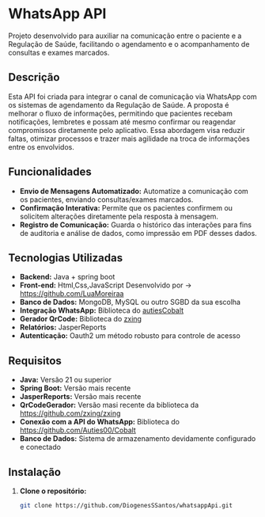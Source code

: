 # WhatsApp API

Projeto desenvolvido para auxiliar na comunicação entre o paciente e a Regulação de Saúde, facilitando o agendamento e o acompanhamento de consultas e exames marcados.

## Descrição

Esta API foi criada para integrar o canal de comunicação via WhatsApp com os sistemas de agendamento da Regulação de Saúde. A proposta é melhorar o fluxo de informações, permitindo que pacientes recebam notificações, lembretes e possam até mesmo confirmar ou reagendar compromissos diretamente pelo aplicativo. Essa abordagem visa reduzir faltas, otimizar processos e trazer mais agilidade na troca de informações entre os envolvidos.

## Funcionalidades

- **Envio de Mensagens Automatizado:** Automatize a comunicação com os pacientes, enviando consultas/exames marcados.
- **Confirmação Interativa:** Permite que os pacientes confirmem ou solicitem alterações diretamente pela resposta à mensagem.
- **Registro de Comunicação:** Guarda o histórico das interações para fins de auditoria e análise de dados, como impressão em PDF desses dados.

## Tecnologias Utilizadas

- **Backend:** Java + spring boot
- **Front-end:** Html,Css,JavaScript Desenvolvido por -> https://github.com/LuaMoreiraa
- **Banco de Dados:** MongoDB, MySQL ou outro SGBD da sua escolha
- **Integração WhatsApp:** Biblioteca do <a href= "https://github.com/Auties00/Cobalt">autiesCobalt</a>
- **Gerador QrCode:** Biblioteca do <a href="https://github.com/zxing/zxing">zxing</a>
- **Relatórios:** JasperReports
- **Autenticação:** Oauth2 um método robusto para controle de acesso

## Requisitos

- **Java:** Versão 21 ou superior
- **Spring Boot:** Versão mais recente
- **JasperReports:** Versão mais recente
- **QrCodeGerador:** Versão masi recente da biblioteca da https://github.com/zxing/zxing
- **Conexão com a API do WhatsApp:** Biblioteca do https://github.com/Auties00/Cobalt
- **Banco de Dados:** Sistema de armazenamento devidamente configurado e conectado

## Instalação

1. **Clone o repositório:**

   ```bash
   git clone https://github.com/DiogenesSSantos/whatsappApi.git

